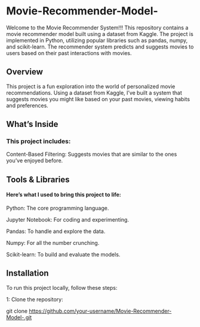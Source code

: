 # Movie-Recommender-Model-
Welcome to the Movie Recommender System!!!  This repository contains a movie recommender model built using a dataset from Kaggle. The project is implemented in Python, utilizing popular libraries such as pandas, numpy, and scikit-learn. The recommender system predicts and suggests movies to users based on their past interactions with movies.
## Overview
This project is a fun exploration into the world of personalized movie recommendations. Using a dataset from Kaggle, I’ve built a system that suggests movies you might like based on your past movies, viewing habits and preferences.
## What’s Inside
### This project includes:

Content-Based Filtering: Suggests movies that are similar to the ones you’ve enjoyed before.
## Tools & Libraries
#### Here’s what I used to bring this project to life:

Python: The core programming language.

Jupyter Notebook: For coding and experimenting.

Pandas: To handle and explore the data.

Numpy: For all the number crunching.

Scikit-learn: To build and evaluate the models.

## Installation
To run this project locally, follow these steps:

1: Clone the repository:

git clone https://github.com/your-username/Movie-Recommender-Model-.git

